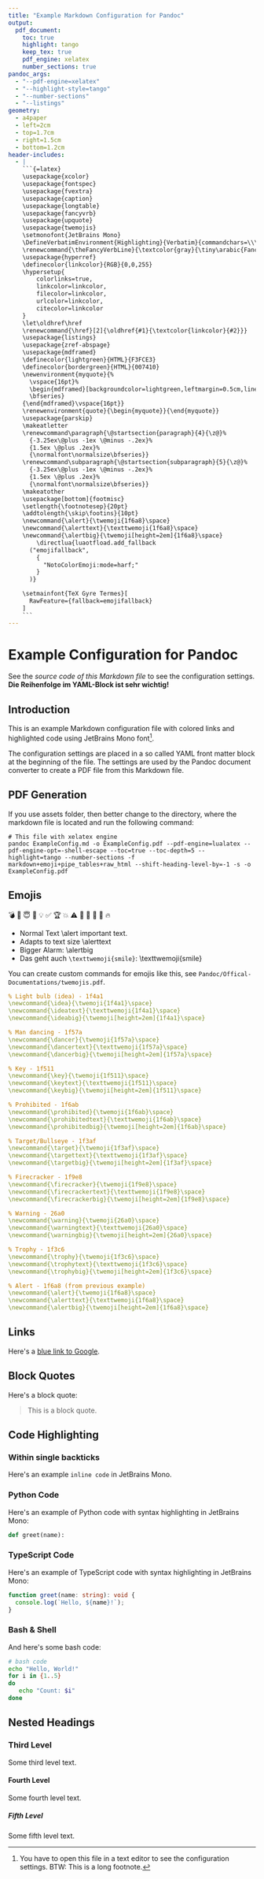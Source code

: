```yaml
---
title: "Example Markdown Configuration for Pandoc"
output:
  pdf_document:
    toc: true
    highlight: tango
    keep_tex: true
    pdf_engine: xelatex
    number_sections: true
pandoc_args:
  - "--pdf-engine=xelatex"
  - "--highlight-style=tango"
  - "--number-sections"
  - "--listings"
geometry:
  - a4paper
  - left=2cm
  - top=1.7cm
  - right=1.5cm
  - bottom=1.2cm
header-includes:
  - |
    ```{=latex}
    \usepackage{xcolor}
    \usepackage{fontspec}
    \usepackage{fvextra}
    \usepackage{caption}
    \usepackage{longtable}
    \usepackage{fancyvrb}
    \usepackage{upquote}
    \usepackage{twemojis}
    \setmonofont{JetBrains Mono}
    \DefineVerbatimEnvironment{Highlighting}{Verbatim}{commandchars=\\\{\},breaklines=true,breakanywhere=true,numbers=left,numbersep=5pt,frame=single}
    \renewcommand{\theFancyVerbLine}{\textcolor{gray}{\tiny\arabic{FancyVerbLine}}}
    \usepackage{hyperref}
    \definecolor{linkcolor}{RGB}{0,0,255}
    \hypersetup{
        colorlinks=true,
        linkcolor=linkcolor,
        filecolor=linkcolor,
        urlcolor=linkcolor,
        citecolor=linkcolor
    }
    \let\oldhref\href
    \renewcommand{\href}[2]{\oldhref{#1}{\textcolor{linkcolor}{#2}}}
    \usepackage{listings}
    \usepackage{zref-abspage}
    \usepackage{mdframed}
    \definecolor{lightgreen}{HTML}{F3FCE3}
    \definecolor{bordergreen}{HTML}{007410}
    \newenvironment{myquote}{%
      \vspace{16pt}%
      \begin{mdframed}[backgroundcolor=lightgreen,leftmargin=0.5cm,linewidth=4pt,leftline=true,rightline=false,topline=false,bottomline=false,linecolor=bordergreen]%
      \bfseries}
    {\end{mdframed}\vspace{16pt}}
    \renewenvironment{quote}{\begin{myquote}}{\end{myquote}}
    \usepackage{parskip}
    \makeatletter
    \renewcommand\paragraph{\@startsection{paragraph}{4}{\z@}%
      {-3.25ex\@plus -1ex \@minus -.2ex}%
      {1.5ex \@plus .2ex}%
      {\normalfont\normalsize\bfseries}}
    \renewcommand\subparagraph{\@startsection{subparagraph}{5}{\z@}%
      {-3.25ex\@plus -1ex \@minus -.2ex}%
      {1.5ex \@plus .2ex}%
      {\normalfont\normalsize\bfseries}}
    \makeatother
    \usepackage[bottom]{footmisc}
    \setlength{\footnotesep}{20pt}
    \addtolength{\skip\footins}{10pt}
    \newcommand{\alert}{\twemoji{1f6a8}\space}
    \newcommand{\alerttext}{\texttwemoji{1f6a8}\space}
    \newcommand{\alertbig}{\twemoji[height=2em]{1f6a8}\space}
        \directlua{luaotfload.add_fallback
      ("emojifallback",
        {
          "NotoColorEmoji:mode=harf;"
        }
      )}

    \setmainfont{TeX Gyre Termes}[
      RawFeature={fallback=emojifallback}
    ]
    ```
---
```


# Example Configuration for Pandoc

See the *source code of this Markdown file* to see the configuration settings. **Die Reihenfolge im YAML-Block ist sehr wichtig!**

## Introduction

This is an example Markdown configuration file with colored links and highlighted code using JetBrains Mono font[^longnote].

[^longnote]: You have to open this file in a text editor to see the configuration settings.
  BTW: This is a long footnote.

The configuration settings are placed in a so called YAML front matter block at the beginning of the file. The settings are used by the Pandoc document converter to create a PDF file from this Markdown file.

## PDF Generation

If you use assets folder, then better change to the directory, where the markdown file is located and run the following command:

```shell
# This file with xelatex engine
pandoc ExampleConfig.md -o ExampleConfig.pdf --pdf-engine=lualatex --pdf-engine-opt=-shell-escape --toc=true --toc-depth=5 --highlight=tango --number-sections -f markdown+emoji+pipe_tables+raw_html --shift-heading-level-by=-1 -s -o ExampleConfig.pdf
```

## Emojis

💣 👀 😇 🤭 💡 ✅ 🏆 💥 ⚠️ 🧨 🎯 🚫 🔑 🔥

- Normal Text \alert  important text.
- Adapts to text size \alerttext
- Bigger Alarm: \alertbig
- Das geht auch `\texttwemoji{smile}`: \texttwemoji{smile}

You can create custom commands for emojis like this, see `Pandoc/Offical-Documentations/twemojis.pdf`.

```yaml
% Light bulb (idea) - 1f4a1
\newcommand{\idea}{\twemoji{1f4a1}\space}
\newcommand{\ideatext}{\texttwemoji{1f4a1}\space}
\newcommand{\ideabig}{\twemoji[height=2em]{1f4a1}\space}

% Man dancing - 1f57a
\newcommand{\dancer}{\twemoji{1f57a}\space}
\newcommand{\dancertext}{\texttwemoji{1f57a}\space}
\newcommand{\dancerbig}{\twemoji[height=2em]{1f57a}\space}

% Key - 1f511
\newcommand{\key}{\twemoji{1f511}\space}
\newcommand{\keytext}{\texttwemoji{1f511}\space}
\newcommand{\keybig}{\twemoji[height=2em]{1f511}\space}

% Prohibited - 1f6ab
\newcommand{\prohibited}{\twemoji{1f6ab}\space}
\newcommand{\prohibitedtext}{\texttwemoji{1f6ab}\space}
\newcommand{\prohibitedbig}{\twemoji[height=2em]{1f6ab}\space}

% Target/Bullseye - 1f3af
\newcommand{\target}{\twemoji{1f3af}\space}
\newcommand{\targettext}{\texttwemoji{1f3af}\space}
\newcommand{\targetbig}{\twemoji[height=2em]{1f3af}\space}

% Firecracker - 1f9e8
\newcommand{\firecracker}{\twemoji{1f9e8}\space}
\newcommand{\firecrackertext}{\texttwemoji{1f9e8}\space}
\newcommand{\firecrackerbig}{\twemoji[height=2em]{1f9e8}\space}

% Warning - 26a0
\newcommand{\warning}{\twemoji{26a0}\space}
\newcommand{\warningtext}{\texttwemoji{26a0}\space}
\newcommand{\warningbig}{\twemoji[height=2em]{26a0}\space}

% Trophy - 1f3c6
\newcommand{\trophy}{\twemoji{1f3c6}\space}
\newcommand{\trophytext}{\texttwemoji{1f3c6}\space}
\newcommand{\trophybig}{\twemoji[height=2em]{1f3c6}\space}

% Alert - 1f6a8 (from previous example)
\newcommand{\alert}{\twemoji{1f6a8}\space}
\newcommand{\alerttext}{\texttwemoji{1f6a8}\space}
\newcommand{\alertbig}{\twemoji[height=2em]{1f6a8}\space}
```

## Links

Here's a [blue link to Google](https://www.google.com).

## Block Quotes

Here's a block quote:

> This is a block quote.

## Code Highlighting

### Within single backticks

Here's an example `inline code` in JetBrains Mono.

### Python Code

Here's an example of Python code with syntax highlighting in JetBrains Mono:

```python
def greet(name):
```

### TypeScript Code

Here's an example of TypeScript code with syntax highlighting in JetBrains Mono:

```typescript
function greet(name: string): void {
  console.log(`Hello, ${name}!`);
}
```

### Bash & Shell

And here's some bash code:

```bash
# bash code
echo "Hello, World!"
for i in {1..5}
do
   echo "Count: $i"
done
```

## Nested Headings

### Third Level

Some third level text.

#### Fourth Level

Some fourth level text.

##### Fifth Level

Some fifth level text.
